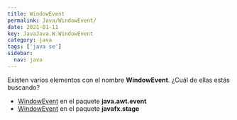 ```yaml
---
title: WindowEvent
permalink: Java/WindowEvent/
date: 2021-01-11
key: JavaJava.W.WindowEvent
category: java
tags: ['java se']
sidebar: 
  nav: java
---
```


Existen varios elementos con el nombre **WindowEvent**. ¿Cuál de ellas estás buscando?
<ul>
<li><a href="/Java/WindowEvent-java-awt-event/">WindowEvent</a> en el paquete <strong>java.awt.event</strong></li>
<li><a href="/Java/WindowEvent-javafx-stage/">WindowEvent</a> en el paquete <strong>javafx.stage</strong></li>
<ul>

